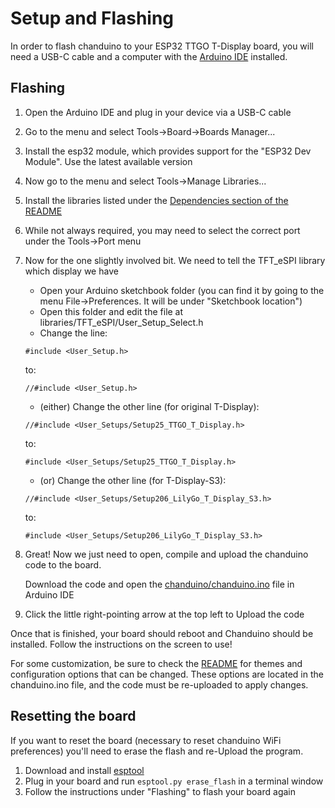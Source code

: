# Setup and Flashing

In order to flash chanduino to your ESP32 TTGO T-Display board, you will need a USB-C cable and a computer with the [Arduino IDE](https://www.arduino.cc/en/software) installed.

## Flashing

1. Open the Arduino IDE and plug in your device via a USB-C cable
1. Go to the menu and select Tools->Board->Boards Manager...
1. Install the esp32 module, which provides support for the "ESP32 Dev Module". Use the latest available version
1. Now go to the menu and select Tools->Manage Libraries...
1. Install the libraries listed under the [Dependencies section of the README](https://github.com/rebane2001/chanduino/blob/master/README.md#dependencies)
1. While not always required, you may need to select the correct port under the Tools->Port menu
1. Now for the one slightly involved bit. We need to tell the TFT_eSPI library which display we have
   - Open your Arduino sketchbook folder (you can find it by going to the menu File->Preferences. It will be under "Sketchbook location")
   - Open this folder and edit the file at libraries/TFT_eSPI/User_Setup_Select.h
   - Change the line:
 
   ```
   #include <User_Setup.h>
   ```
 
   to:
 
   ```
   //#include <User_Setup.h>
   ```
 
   - (either) Change the other line (for original T-Display):
 
   ```
   //#include <User_Setups/Setup25_TTGO_T_Display.h>
   ```
 
   to:
 
   ```
   #include <User_Setups/Setup25_TTGO_T_Display.h>
   ```

   - (or) Change the other line (for T-Display-S3):
 
   ```
   //#include <User_Setups/Setup206_LilyGo_T_Display_S3.h>
   ```
 
   to:
 
   ```
   #include <User_Setups/Setup206_LilyGo_T_Display_S3.h>
   ```

1. Great! Now we just need to open, compile and upload the chanduino code to the board.

   Download the code and open the [chanduino/chanduino.ino](chanduino/chanduino.ino) file in Arduino IDE
1. Click the little right-pointing arrow at the top left to Upload the code

Once that is finished, your board should reboot and Chanduino should be installed. Follow the instructions on the screen to use!

For some customization, be sure to check the [README](README.md) for themes and configuration options that can be changed. These options are located in the chanduino.ino file, and the code must be re-uploaded to apply changes.

## Resetting the board

If you want to reset the board (necessary to reset chanduino WiFi preferences) you'll need to erase the flash and re-Upload the program.

1. Download and install [esptool](https://github.com/espressif/esptool)
1. Plug in your board and run `esptool.py erase_flash` in a terminal window
1. Follow the instructions under "Flashing" to flash your board again
